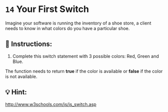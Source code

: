 # `14` Your First Switch

Imagine your software is running the inventory of a shoe store, a client needs to know in
what colors do you have a particular shoe.



## 📝 Instructions:

1. Complete this switch statement with 3 possible colors: Red, Green and Blue.

The function needs to return **true** if the color is available or **false** if the color is not available.

## 💡 Hint:

http://www.w3schools.com/js/js_switch.asp


